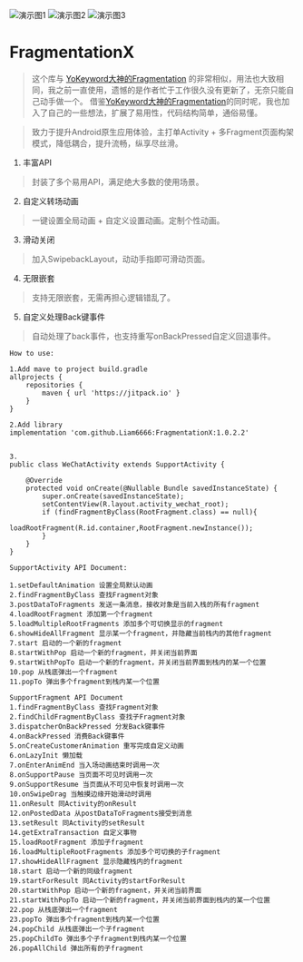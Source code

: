 
   ![演示图1](https://github.com/Liam6666/FragmentationX/blob/master/screenshot/QQ%E5%9B%BE%E7%89%8720200106144602.gif)
   ![演示图2](https://github.com/Liam6666/FragmentationX/blob/master/screenshot/QQ%E5%9B%BE%E7%89%8720200106144617.gif)
   ![演示图3](https://github.com/Liam6666/FragmentationX/blob/master/screenshot/QQ%E5%9B%BE%E7%89%8720200106144620.gif)
   
   # FragmentationX

> 这个库与 [YoKeyword大神的Fragmentation](https://github.com/YoKeyword/Fragmentation) 的非常相似，用法也大致相同，我之前一直使用，遗憾的是作者忙于工作很久没有更新了，无奈只能自己动手做一个。
借鉴[YoKeyword大神的Fragmentation](https://github.com/YoKeyword/Fragmentation)的同时呢，我也加入了自己的一些想法，扩展了易用性，代码结构简单，通俗易懂。


> 致力于提升Android原生应用体验，主打单Activity + 多Fragment页面构架模式，降低耦合，提升流畅，纵享尽丝滑。
> 

 1. 丰富API

> 封装了多个易用API，满足绝大多数的使用场景。

 2. 自定义转场动画

> 一键设置全局动画 + 自定义设置动画。定制个性动画。

 3. 滑动关闭

> 加入SwipebackLayout，动动手指即可滑动页面。

 4. 无限嵌套
 
 > 支持无限嵌套，无需再担心逻辑错乱了。
 
 5. 自定义处理Back键事件

> 自动处理了back事件，也支持重写onBackPressed自定义回退事件。

``` 
How to use:

1.Add mave to project build.gradle
allprojects {
    repositories {
        maven { url 'https://jitpack.io' }
    }
}

2.Add library
implementation 'com.github.Liam6666:FragmentationX:1.0.2.2'


3.
public class WeChatActivity extends SupportActivity {

    @Override
    protected void onCreate(@Nullable Bundle savedInstanceState) {
        super.onCreate(savedInstanceState);
        setContentView(R.layout.activity_wechat_root);
        if (findFragmentByClass(RootFragment.class) == null){
            loadRootFragment(R.id.container,RootFragment.newInstance());
        }
    }
}
```

```
SupportActivity API Document:

1.setDefaultAnimation 设置全局默认动画
2.findFragmentByClass 查找Fragment对象
3.postDataToFragments 发送一条消息，接收对象是当前入栈的所有fragment
4.loadRootFragment 添加第一个fragment
5.loadMultipleRootFragments 添加多个可切换显示的fragment
6.showHideAllFragment 显示某一个fragment，并隐藏当前栈内的其他fragment
7.start 启动的一个新的fragment
8.startWithPop 启动一个新的fragment，并关闭当前界面
9.startWithPopTo 启动一个新的fragment，并关闭当前界面到栈内的某一个位置
10.pop 从栈底弹出一个fragment
11.popTo 弹出多个fragment到栈内某一个位置

```


```
SupportFragment API Document
1.findFragmentByClass 查找Fragment对象
2.findChildFragmentByClass 查找子Fragment对象
3.dispatcherOnBackPressed 分发Back键事件
4.onBackPressed 消费Back键事件
5.onCreateCustomerAnimation 重写完成自定义动画
6.onLazyInit 懒加载
7.onEnterAnimEnd 当入场动画结束时调用一次
8.onSupportPause 当页面不可见时调用一次
9.onSupportResume 当页面从不可见中恢复时调用一次
10.onSwipeDrag 当触摸边缘开始滑动时调用
11.onResult 同Activity的onResult
12.onPostedData 从postDataToFragments接受到消息
13.setResult 同Activity的setResult
14.getExtraTransaction 自定义事物
15.loadRootFragment 添加子fragment
16.loadMultipleRootFragments 添加多个可切换的子fragment
17.showHideAllFragment 显示隐藏栈内的fragment
18.start 启动一个新的同级fragment
19.startForResult 同Activity的startForResult
20.startWithPop 启动一个新的fragment，并关闭当前界面
21.startWithPopTo 启动一个新的fragment，并关闭当前界面到栈内的某一个位置
22.pop 从栈底弹出一个fragment
23.popTo 弹出多个fragment到栈内某一个位置
24.popChild 从栈底弹出一个子fragment
25.popChildTo 弹出多个子fragment到栈内某一个位置
26.popAllChild 弹出所有的子fragment


```
